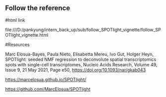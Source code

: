 ## Follow the reference

#html link

file:///D:/pankyung/intern_back_up/sub/follow_SPOTlight_vignette/follow_SPOTlight_vignette.html

#Resources

Marc Elosua-Bayes, Paula Nieto, Elisabetta Mereu, Ivo Gut, Holger Heyn, SPOTlight: seeded NMF regression to deconvolute spatial transcriptomics spots with single-cell transcriptomes, Nucleic Acids Research, Volume 49, Issue 9, 21 May 2021, Page e50, https://doi.org/10.1093/nar/gkab043

https://marcelosua.github.io/SPOTlight/

https://github.com/MarcElosua/SPOTlight
